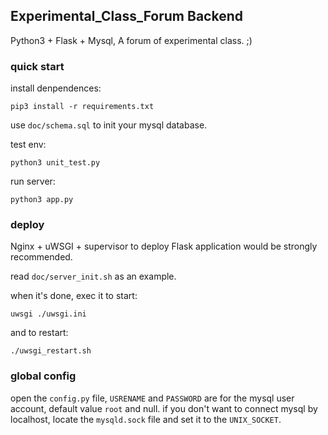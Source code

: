 ## Experimental_Class_Forum Backend

Python3 + Flask + Mysql, A forum of experimental class. ;)

### quick start

install denpendences:

    pip3 install -r requirements.txt

use `doc/schema.sql` to init your mysql database.

test env:
    
    python3 unit_test.py

run server:

    python3 app.py

### deploy

Nginx + uWSGI + supervisor to deploy Flask application would be strongly recommended.

read `doc/server_init.sh` as an example.

when it's done, exec it to start:

    uwsgi ./uwsgi.ini 

and to restart:

    ./uwsgi_restart.sh

### global config

open the `config.py` file, `USRENAME` and `PASSWORD` are for the mysql user account, default value `root` and null. if you don't want to connect mysql by localhost, locate the `mysqld.sock` file and set it to the `UNIX_SOCKET`.





